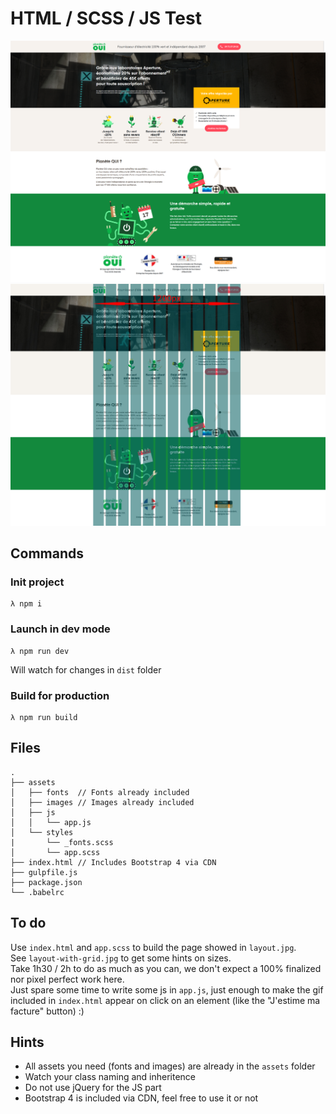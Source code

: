 # HTML / SCSS / JS Test

![Layout](layout.png)
![Layout with grid](layout-with-grid.jpg)

## Commands
### Init project

```
λ npm i
```

### Launch in dev mode

```
λ npm run dev
```
Will watch for changes in `dist` folder

### Build for production

```
λ npm run build
```

## Files

```
.
├── assets
│   ├── fonts  // Fonts already included
│   ├── images // Images already included
│   ├── js
│   │   └── app.js
│   └── styles
|       └── _fonts.scss
│       └── app.scss
├── index.html // Includes Bootstrap 4 via CDN
├── gulpfile.js
├── package.json
└── .babelrc
```

## To do

Use `index.html` and `app.scss` to build the page showed in `layout.jpg`.  
See `layout-with-grid.jpg` to get some hints on sizes.  
Take 1h30 / 2h to do as much as you can, we don't expect a 100% finalized nor pixel perfect work here.  
Just spare some time to write some js in `app.js`, just enough to make the gif included in `index.html` appear on click on an element (like the "J'estime ma facture" button) :)


## Hints
* All assets you need (fonts and images) are already in the `assets` folder
* Watch your class naming and inheritence
* Do not use jQuery for the JS part
* Bootstrap 4 is included via CDN, feel free to use it or not